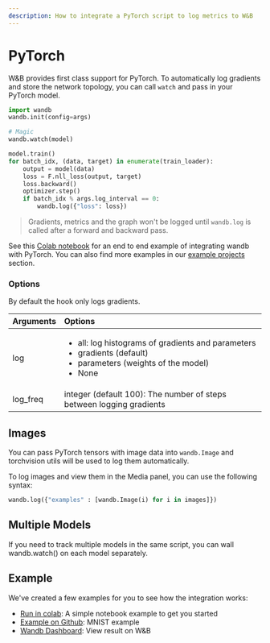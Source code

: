 ```yaml
---
description: How to integrate a PyTorch script to log metrics to W&B
---
```


# PyTorch

W&B provides first class support for PyTorch. To automatically log gradients and store the network topology, you can call `watch` and pass in your PyTorch model.

```python
import wandb
wandb.init(config=args)

# Magic
wandb.watch(model)

model.train()
for batch_idx, (data, target) in enumerate(train_loader):
    output = model(data)
    loss = F.nll_loss(output, target)
    loss.backward()
    optimizer.step()
    if batch_idx % args.log_interval == 0:
        wandb.log({"loss": loss})
```

> Gradients, metrics and the graph won't be logged until `wandb.log` is called after a forward and backward pass.

See this [Colab notebook](https://colab.research.google.com/github/wandb/examples/blob/master/pytorch-intro/intro.ipynb) for an end to end example of integrating wandb with PyTorch. You can also find more examples in our [example projects](../example-projects/) section.

### Options

By default the hook only logs gradients.

<table>
  <thead>
    <tr>
      <th style="text-align:left">Arguments</th>
      <th style="text-align:left">Options</th>
    </tr>
  </thead>
  <tbody>
    <tr>
      <td style="text-align:left">log</td>
      <td style="text-align:left">
        <ul>
          <li>all: log histograms of gradients and parameters</li>
          <li>gradients (default)</li>
          <li>parameters (weights of the model)</li>
          <li>None</li>
        </ul>
      </td>
    </tr>
    <tr>
      <td style="text-align:left">log_freq</td>
      <td style="text-align:left">integer (default 100): The number of steps between logging gradients</td>
    </tr>
  </tbody>
</table>

## Images

You can pass PyTorch tensors with image data into `wandb.Image` and torchvision utils will be used to log them automatically.

To log images and view them in the Media panel, you can use the following syntax:

```python
wandb.log({"examples" : [wandb.Image(i) for i in images]})
```

## Multiple Models

If you need to track multiple models in the same script, you can wall wandb.watch\(\) on each model separately.

## Example

We've created a few examples for you to see how the integration works:

* [Run in colab](https://colab.research.google.com/github/wandb/examples/blob/master/pytorch-intro/intro.ipynb): A simple notebook example to get you started
* [Example on Github](https://github.com/wandb/examples/blob/master/examples/pytorch/pytorch-cnn-mnist/main.py): MNIST example
* [Wandb Dashboard](https://app.wandb.ai/wandb/pytorch-mnist/runs/): View result on W&B

